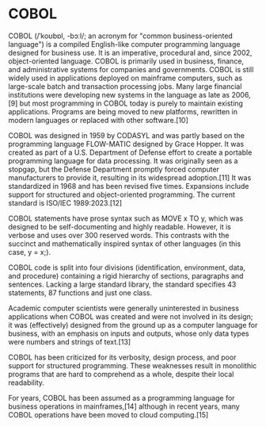 
COBOL
=====


COBOL (/ˈkoʊbɒl, -bɔːl/; an acronym for "common business-oriented language") is a compiled English-like computer programming language designed for business use. It is an imperative, procedural and, since 2002, object-oriented language. COBOL is primarily used in business, finance, and administrative systems for companies and governments. COBOL is still widely used in applications deployed on mainframe computers, such as large-scale batch and transaction processing jobs. Many large financial institutions were developing new systems in the language as late as 2006,[9] but most programming in COBOL today is purely to maintain existing applications. Programs are being moved to new platforms, rewritten in modern languages or replaced with other software.[10]


COBOL was designed in 1959 by CODASYL and was partly based on the programming language FLOW-MATIC designed by Grace Hopper. It was created as part of a U.S. Department of Defense effort to create a portable programming language for data processing. It was originally seen as a stopgap, but the Defense Department promptly forced computer manufacturers to provide it, resulting in its widespread adoption.[11] It was standardized in 1968 and has been revised five times. Expansions include support for structured and object-oriented programming. The current standard is ISO/IEC 1989:2023.[12]


COBOL statements have prose syntax such as MOVE x TO y, which was designed to be self-documenting and highly readable. However, it is verbose and uses over 300 reserved words. This contrasts with the succinct and mathematically inspired syntax of other languages (in this case, y = x;).


COBOL code is split into four divisions (identification, environment, data, and procedure) containing a rigid hierarchy of sections, paragraphs and sentences. Lacking a large standard library, the standard specifies 43 statements, 87 functions and just one class.


Academic computer scientists were generally uninterested in business applications when COBOL was created and were not involved in its design; it was (effectively) designed from the ground up as a computer language for business, with an emphasis on inputs and outputs, whose only data types were numbers and strings of text.[13]


COBOL has been criticized for its verbosity, design process, and poor support for structured programming. These weaknesses result in monolithic programs that are hard to comprehend as a whole, despite their local readability.


For years, COBOL has been assumed as a programming language for business operations in mainframes,[14] although in recent years, many COBOL operations have been moved to cloud computing.[15]
